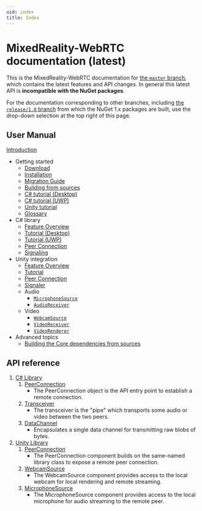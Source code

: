```yaml
---
uid: index
title: Index
---
```

# MixedReality-WebRTC documentation (latest)

This is the MixedReality-WebRTC documentation for [the `master` branch](https://github.com/microsoft/MixedReality-WebRTC/tree/master/), which contains the latest features and API changes. In general this latest API is **incompatible with the NuGet packages**.

For the documentation corresponding to other branches, including [the `release/1.0` branch](https://github.com/microsoft/MixedReality-WebRTC/tree/release/1.0/) from which the NuGet 1.x packages are built, use the drop-down selection at the top right of this page.

## User Manual

[Introduction](manual/introduction.md)

- Getting started
  - [Download](manual/download.md)
  - [Installation](manual/installation.md)
  - [Migration Guide](manual/migration-guide.md)
  - [Building from sources](manual/building.md)
  - [C# tutorial (Desktop)](manual/cs/helloworld-cs-core3.md)
  - [C# tutorial (UWP)](manual/cs/helloworld-cs-uwp.md)
  - [Unity tutorial](manual/unity/helloworld-unity.md)
  - [Glossary](manual/glossary.md)
- C# library
  - [Feature Overview](manual/cs/cs.md)
  - [Tutorial (Desktop)](manual/cs/helloworld-cs-core3.md)
  - [Tutorial (UWP)](manual/cs/helloworld-cs-uwp.md)
  - [Peer Connection](manual/cs/cs-peerconnection.md)
  - [Signaling](manual/cs/cs-signaling.md)
- Unity integration
  - [Feature Overview](manual/unity/unity-integration.md)
  - [Tutorial](manual/unity/helloworld-unity.md)
  - [Peer Connection](manual/unity/unity-peerconnection.md)
  - [Signaler](manual/unity/unity-signaler.md)
  - Audio
    - [`MicrophoneSource`](manual/unity/unity-localaudiosource.md)
    - [`AudioReceiver`](manual/unity/unity-audioreceiver.md)
  - Video
    - [`WebcamSource`](manual/unity/unity-localvideosource.md)
    - [`VideoReceiver`](manual/unity/unity-remotevideosource.md)
    - [`VideoRenderer`](manual/unity/unity-mediaplayer.md)
- Advanced topics
  - [Building the Core dependencies from sources](manual/building-core.md)

## API reference

1. [C# Library](xref:Microsoft.MixedReality.WebRTC)
   1. [PeerConnection](xref:Microsoft.MixedReality.WebRTC.PeerConnection)
      - The PeerConnection object is the API entry point to establish a remote connection.
   2. [Transceiver](xref:Microsoft.MixedReality.WebRTC.Transceiver)
      - The transceiver is the "pipe" which transports some audio or video between the two peers.
   3. [DataChannel](xref:Microsoft.MixedReality.WebRTC.DataChannel)
      - Encapsulates a single data channel for transmitting raw blobs of bytes.
2. [Unity Library](xref:Microsoft.MixedReality.WebRTC.Unity)
   1. [PeerConnection](xref:Microsoft.MixedReality.WebRTC.Unity.PeerConnection)
      - The PeerConnection component builds on the same-named library class to expose a remote peer connection.
   2. [WebcamSource](xref:Microsoft.MixedReality.WebRTC.Unity.WebcamSource)
      - The WebcamSource component provides access to the local webcam for local rendering and remote streaming.
   3. [MicrophoneSource](xref:Microsoft.MixedReality.WebRTC.Unity.MicrophoneSource)
      - The MicrophoneSource component provides access to the local microphone for audio streaming to the remote peer.

